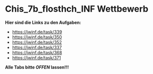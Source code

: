 # Chis_7b_flosthch_INF Wettbewerb
 
 **Hier sind die Links zu den Aufgaben:**

 * https://jwinf.de/task/339
 * https://jwinf.de/task/350
 * https://jwinf.de/task/352
 * https://jwinf.de/task/337
 * https://jwinf.de/task/368
 * https://jwinf.de/task/371

 **Alle Tabs bitte _OFFEN_ lassen!!!** 